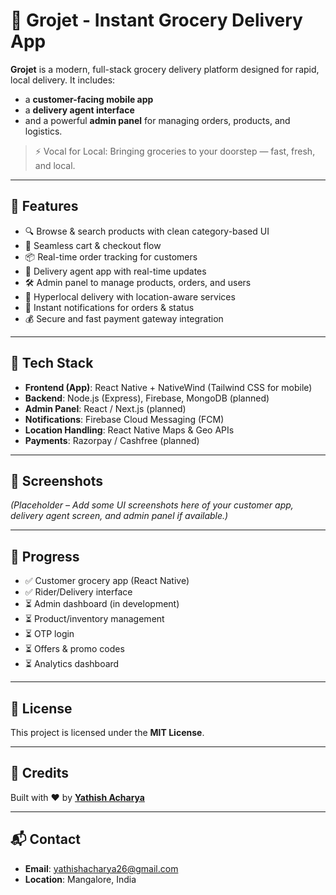 

# 🛒 Grojet - Instant Grocery Delivery App

**Grojet** is a modern, full-stack grocery delivery platform designed for rapid, local delivery. It includes:

* a **customer-facing mobile app**
* a **delivery agent interface**
* and a powerful **admin panel** for managing orders, products, and logistics.

> ⚡ Vocal for Local: Bringing groceries to your doorstep — fast, fresh, and local.

---

## 📱 Features

* 🔍 Browse & search products with clean category-based UI
* 🛒 Seamless cart & checkout flow
* 📦 Real-time order tracking for customers
* 🚴 Delivery agent app with real-time updates
* 🛠️ Admin panel to manage products, orders, and users
* 📍 Hyperlocal delivery with location-aware services
* 🔔 Instant notifications for orders & status
* 💰 Secure and fast payment gateway integration

---

## 🧱 Tech Stack

* **Frontend (App)**: React Native + NativeWind (Tailwind CSS for mobile)
* **Backend**: Node.js (Express), Firebase, MongoDB (planned)
* **Admin Panel**: React / Next.js (planned)
* **Notifications**: Firebase Cloud Messaging (FCM)
* **Location Handling**: React Native Maps & Geo APIs
* **Payments**: Razorpay / Cashfree (planned)

---

## 📸 Screenshots

*(Placeholder – Add some UI screenshots here of your customer app, delivery agent screen, and admin panel if available.)*

---

## 📌 Progress

* ✅ Customer grocery app (React Native)
* ✅ Rider/Delivery interface
* ⏳ Admin dashboard (in development)
* ⏳ Product/inventory management
* ⏳ OTP login
* ⏳ Offers & promo codes
* ⏳ Analytics dashboard

---

## 📄 License

This project is licensed under the **MIT License**.

---

## 🙌 Credits

Built with ❤️ by **[Yathish Acharya](https://github.com/Yathish26)**

---

## 📬 Contact

* **Email**: [yathishacharya26@gmail.com](mailto:yathishacharya26@gmail.com)
* **Location**: Mangalore, India
